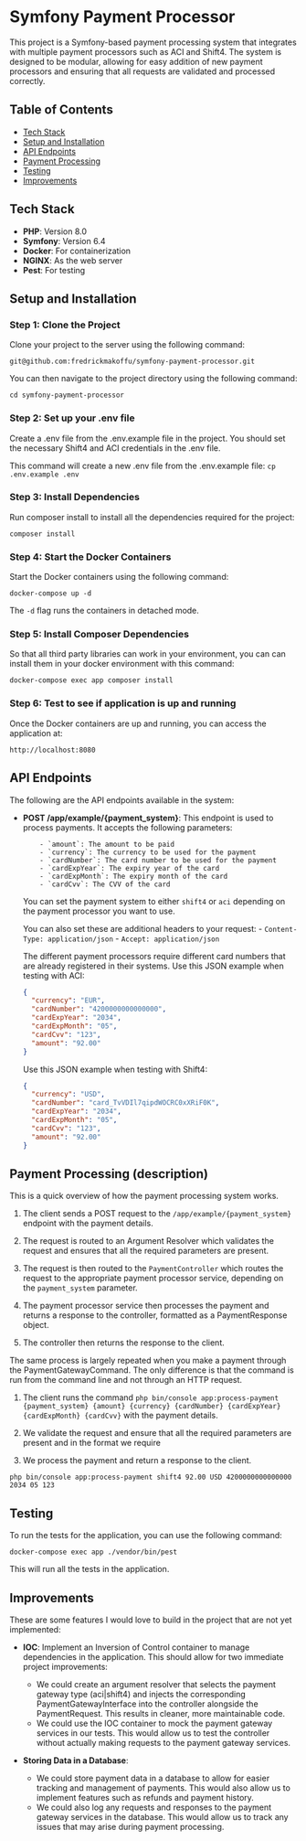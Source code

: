 # Symfony Payment Processor

This project is a Symfony-based payment processing system that integrates with multiple payment processors such as ACI and Shift4. The system is designed to be modular, allowing for easy addition of new payment processors and ensuring that all requests are validated and processed correctly.

## Table of Contents
- [Tech Stack](#tech-stack)
- [Setup and Installation](#setup-and-installation)
- [API Endpoints](#api-endpoints)
- [Payment Processing](#payment-processing)
- [Testing](#testing)
- [Improvements](#improvements)

## Tech Stack
- **PHP**: Version 8.0
- **Symfony**: Version 6.4
- **Docker**: For containerization
- **NGINX**: As the web server
- **Pest**: For testing

## Setup and Installation

### Step 1: Clone the Project

Clone your project to the server using the following command:

`git@github.com:fredrickmakoffu/symfony-payment-processor.git`

You can then navigate to the project directory using the following command:

`cd symfony-payment-processor`

### Step 2: Set up your .env file

Create a .env file from the .env.example file in the project. You should set the necessary Shift4 and ACI credentials in the .env file.

This command will create a new .env file from the .env.example file:
`cp .env.example .env`

### Step 3: Install Dependencies

Run composer install to install all the dependencies required for the project:

`composer install`

### Step 4: Start the Docker Containers

Start the Docker containers using the following command:

`docker-compose up -d`

The `-d` flag runs the containers in detached mode.

### Step 5: Install Composer Dependencies

So that all third party libraries can work in your environment, you can can install them in your docker environment with this command:

`docker-compose exec app composer install`


### Step 6: Test to see if application is up and running

Once the Docker containers are up and running, you can access the application at:

`http://localhost:8080`

## API Endpoints

The following are the API endpoints available in the system:

- **POST /app/example/{payment_system}**:
	This endpoint is used to process payments. It accepts the following parameters:
	```
		- `amount`: The amount to be paid
		- `currency`: The currency to be used for the payment
		- `cardNumber`: The card number to be used for the payment
		- `cardExpYear`: The expiry year of the card
		- `cardExpMonth`: The expiry month of the card
		- `cardCvv`: The CVV of the card
	```

	You can set the payment system to either `shift4` or `aci` depending on the payment processor you want to use.

	You can also set these are additional headers to your request:
		- `Content-Type: application/json`
		- `Accept: application/json`


	The different payment processors require different card numbers that are already registered in their systems. Use this JSON example when testing with ACI:
	```json
	{
	  "currency": "EUR",
	  "cardNumber": "4200000000000000",
	  "cardExpYear": "2034",
	  "cardExpMonth": "05",
	  "cardCvv": "123",
	  "amount": "92.00"
	}
	```

	Use this JSON example when testing with Shift4:
	```json
	{
	  "currency": "USD",
	  "cardNumber": "card_TvVDIl7qipdWOCRC0xXRiF0K",
	  "cardExpYear": "2034",
	  "cardExpMonth": "05",
	  "cardCvv": "123",
	  "amount": "92.00"
	}
	```
## Payment Processing (description)

This is a quick overview of how the payment processing system works.

1. The client sends a POST request to the `/app/example/{payment_system}` endpoint with the payment details.

2. The request is routed to an Argument Resolver which validates the request and ensures that all the required parameters are present.

3. The request is then routed to the `PaymentController` which routes the request to the appropriate payment processor service, depending on the `payment_system` parameter.

4. The payment processor service then processes the payment and returns a response to the controller, formatted as a PaymentResponse object.

5. The controller then returns the response to the client.

The same process is largely repeated when you make a payment through the PaymentGatewayCommand. The only difference is that the command is run from the command line and not through an HTTP request.

1. The client runs the command `php bin/console app:process-payment {payment_system} {amount} {currency} {cardNumber} {cardExpYear} {cardExpMonth} {cardCvv}` with the payment details.

2. We validate the request and ensure that all the required parameters are present and in the format we require

3. We process the payment	and return a response to the client.



``
php bin/console app:process-payment shift4 92.00 USD 4200000000000000 2034 05 123
``
## Testing

To run the tests for the application, you can use the following command:

`docker-compose exec app ./vendor/bin/pest`

This will run all the tests in the application.

## Improvements

These are some features I would love to build in the project that are not yet implemented:

- **IOC**: Implement an Inversion of Control container to manage dependencies in the application. This should allow for two immediate project improvements:
	- We could create an argument resolver that selects the payment gateway type (aci|shift4) and injects the corresponding PaymentGatewayInterface into the controller alongside the PaymentRequest. This results in cleaner, more maintainable code.
	- We could use the IOC container to mock the payment gateway services in our tests. This would allow us to test the controller without actually making requests to the payment gateway services.

- **Storing Data in a Database**:
	- We could store payment data in a database to allow for easier tracking and management of payments. This would also allow us to implement features such as refunds and payment history.
	- We could also log any requests and responses to the payment gateway services in the database. This would allow us to track any issues that may arise during payment processing.
